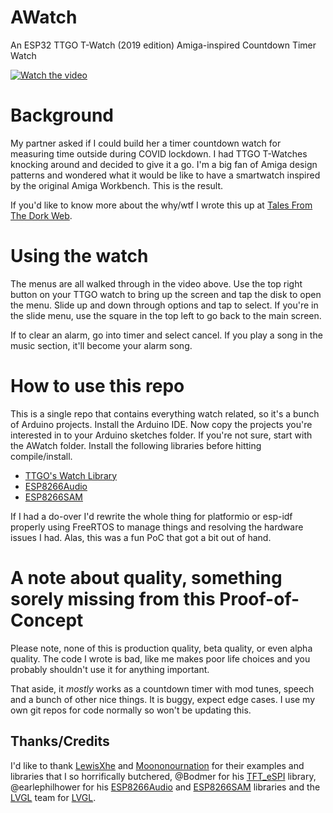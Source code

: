 # AWatch
An ESP32 TTGO T-Watch (2019 edition) Amiga-inspired Countdown Timer Watch

[![Watch the video](https://www.youtube.com/watch?v=5ogbpPmmSac/maxresdefault.jpg)](https://www.youtube.com/watch?v=5ogbpPmmSac)

# Background
My partner asked if I could build her a timer countdown watch for measuring time outside during COVID lockdown. I had TTGO T-Watches knocking around and decided to give it a go. I'm a big fan of Amiga design patterns and wondered what it would be like to have a smartwatch inspired by the original Amiga Workbench. This is the result.

If you'd like to know more about the why/wtf I wrote this up at [Tales From The Dork Web](https://thedorkweb.substack.com/).

# Using the watch

The menus are all walked through in the video above. Use the top right button on your TTGO watch to bring up the screen and tap the disk to open the menu. Slide up and down through options and tap to select. If you're in the slide menu, use the square in the top left to go back to the main screen.

If to clear an alarm, go into timer and select cancel. If you play a song in the music section, it'll become your alarm song.

# How to use this repo

This is a single repo that contains everything watch related, so it's a bunch of Arduino projects. Install the Arduino IDE. Now copy the projects you're interested in to your Arduino sketches folder. If you're not sure, start with the AWatch folder. Install the following libraries before hitting compile/install.

* [TTGO's Watch Library](https://github.com/Xinyuan-LilyGO/TTGO_TWatch_Library)
* [ESP8266Audio](https://github.com/earlephilhower/ESP8266Audio) 
* [ESP8266SAM](https://github.com/earlephilhower/ESP8266SAM)

If I had a do-over I'd rewrite the whole thing for platformio or esp-idf properly using FreeRTOS to manage things and resolving the hardware issues I had. Alas, this was a fun PoC that got a bit out of hand.

# A note about quality, something sorely missing from this Proof-of-Concept
Please note, none of this is production quality, beta quality, or even alpha quality. The code I wrote is bad, like me makes poor life choices and you probably shouldn't use it for anything important.

That aside, it *mostly* works as a countdown timer with mod tunes, speech and a bunch of other nice things. It is buggy, expect edge cases. I use my own git repos for code normally so won't be updating this.

## Thanks/Credits

I'd like to thank [LewisXhe](https://github.com/lewisxhe) and [Moononournation](https://github.com/moononournation) for their examples and libraries that I so horrifically butchered, @Bodmer for his [TFT_eSPI](https://github.com/Bodmer/TFT_eSPI) library, @earlephilhower for his [ESP8266Audio](https://github.com/earlephilhower/ESP8266Audio) and [ESP8266SAM](https://github.com/earlephilhower/ESP8266SAM) libraries and the [LVGL](https://github.com/lvgl/lvgl) team for [LVGL](https://lvgl.io/).
